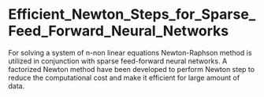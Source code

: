 # Efficient_Newton_Steps_for_Sparse_Feed_Forward_Neural_Networks
For solving a system of n-non linear equations Newton-Raphson method is utilized in conjunction with sparse feed-forward neural
networks. A factorized Newton method have been developed to perform Newton step to reduce the computational cost and make it
efficient for large amount of data.
